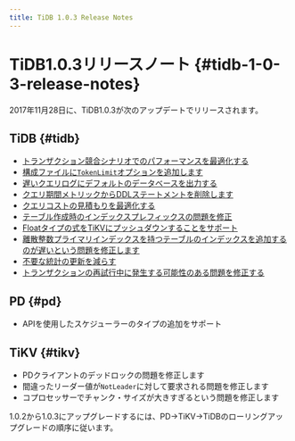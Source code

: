 ```yaml
---
title: TiDB 1.0.3 Release Notes
---
```


# TiDB1.0.3リリースノート {#tidb-1-0-3-release-notes}

2017年11月28日に、TiDB1.0.3が次のアップデートでリリースされます。

## TiDB {#tidb}

-   [トランザクション競合シナリオでのパフォーマンスを最適化する](https://github.com/pingcap/tidb/pull/5051)
-   [構成ファイルに`TokenLimit`オプションを追加します](https://github.com/pingcap/tidb/pull/5107)
-   [遅いクエリログにデフォルトのデータベースを出力する](https://github.com/pingcap/tidb/pull/5107)
-   [クエリ期間メトリックからDDLステートメントを削除します](https://github.com/pingcap/tidb/pull/5107)
-   [クエリコストの見積もりを最適化する](https://github.com/pingcap/tidb/pull/5140)
-   [テーブル作成時のインデックスプレフィックスの問題を修正](https://github.com/pingcap/tidb/pull/5149)
-   [Floatタイプの式をTiKVにプッシュダウンすることをサポート](https://github.com/pingcap/tidb/pull/5153)
-   [離散整数プライマリインデックスを持つテーブルのインデックスを追加するのが遅いという問題を修正します](https://github.com/pingcap/tidb/pull/5155)
-   [不要な統計の更新を減らす](https://github.com/pingcap/tidb/pull/5164)
-   [トランザクションの再試行中に発生する可能性のある問題を修正する](https://github.com/pingcap/tidb/pull/5219)

## PD {#pd}

-   APIを使用したスケジューラーのタイプの追加をサポート

## TiKV {#tikv}

-   PDクライアントのデッドロックの問題を修正します
-   間違ったリーダー値が`NotLeader`に対して要求される問題を修正します
-   コプロセッサーでチャンク・サイズが大きすぎるという問題を修正します

1.0.2から1.0.3にアップグレードするには、PD-&gt;TiKV-&gt;TiDBのローリングアップグレードの順序に従います。
